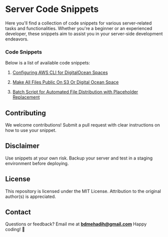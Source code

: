# Server Code Snippets

Here you'll find a collection of code snippets for various server-related tasks and functionalities. Whether you're a beginner or an experienced developer, these snippets aim to assist you in your server-side development endeavors.

### Code Snippets

Below is a list of available code snippets:

1. [Configuring AWS CLI for DigitalOcean Spaces](configuring-aws-cli-for-digital-ocean-spaces)

2. [Make All Files Public On S3 Or Digital Ocean Space](make_all_files_public_s3_or_digital_ocean_space)

3. [Batch Script for Automated File Distribution with Placeholder Replacement](Batch%20Script%20for%20Automated%20File%20Distribution%20with%20Placeholder%20Replacement)

## Contributing

We welcome contributions! Submit a pull request with clear instructions on how to use your snippet.

## Disclaimer

Use snippets at your own risk. Backup your server and test in a staging environment before deploying.

## License

This repository is licensed under the MIT License. Attribution to the original author(s) is appreciated.

## Contact

Questions or feedback? Email me at **bdmehadih@gmail.com** Happy coding! 🚀